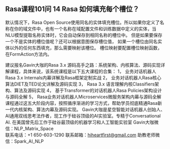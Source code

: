 ## Rasa课程101问 14 Rasa 如何填充每个槽位？ 
默认情况下，Rasa Open Source使用同名的实体填充槽位。所以如果你定义了名称在你的域文件中，也有一个名称在域配置文件和训练数据中定义的实体，当NLU模型提取名称实体时，它会自动保存到相同名称的槽位中。
但是如果要保存一个不是实体的槽位值呢？还可以根据意图保存槽位值， 如果一个槽位由同名实体以外的任何东西填充，那么需要映射该槽位。 槽位映射要配置槽位映射函数，在FormAction方法内。

建议报名Gavin大咖的Rasa 3.x 源码高手之路：系统架构、内核算法、源码实现详解课程，具体来说，该系统课程是以下五大课程的合集：
1，    业务对话机器人Rasa 3.x Internals内幕详解及Rasa框架定制实战
2，    业务对话机器人Rasa核心算法DIET及TED论文详解及源码实现
3，    Rasa 3.x 语言理解内核Classifiers架构、算法及源码实现
4，    基于Transformer的对话机器人Rasa Policies架构设计与源码全解
5，    Rasa业务对话机器人Microservices微服务架构内幕与源码全解
课程通过这五大阶段内容，按照循序渐进的学习方式，帮助学员彻底精通Rasa新一代内核架构、算法内幕及源码实现。
Gavin大咖是星空智能对话机器人创始人、AI通用双线思考法作者，现工作于硅谷顶级的AI实验室。专精于Conversational AI. 在美国曾先后工作于硅谷最顶级的机器学习和人工智能实验室 
Gavin大咖微信：NLP_Matrix_Space  
联系电话：+1 650-603-1290
联系邮箱：hiheartfirst@gmail.com
助教老师微信：Spark_AI_NLP  
